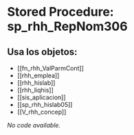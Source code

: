 # Stored Procedure: sp_rhh_RepNom306

## Usa los objetos:
- [[fn_rhh_ValParmCont]]
- [[rhh_emplea]]
- [[rhh_hislab]]
- [[rhh_liqhis]]
- [[sis_aplicacion]]
- [[sp_rhh_hislab05]]
- [[V_rhh_concep]]

*No code available.*
